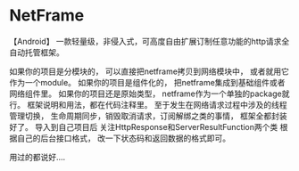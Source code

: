 # NetFrame
【Android】
一款轻量级，非侵入式，可高度自由扩展订制任意功能的http请求全自动托管框架。

如果你的项目是分模块的，
可以直接把netframe拷贝到网络模块中，
或者就用它作为一个module。
如果你的项目是组件化的，
把netframe集成到基础组件或者网络组件里。
如果你的项目还是原始类型，
netframe作为一个单独的package就行。
框架说明和用法，都在代码注释里。
至于发生在网络请求过程中涉及的线程管理切换，
生命周期同步，销毁取消请求，订阅解绑之类的事情，
框架全都封装好了。
导入到自己项目后
关注HttpResponse和ServerResultFunction两个类
根据自己的后台接口格式，
改一下状态码和返回数据的格式即可。

用过的都说好....

